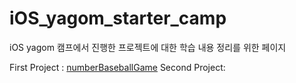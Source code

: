 # iOS_yagom_starter_camp 


iOS yagom 캠프에서 진행한 프로젝트에 대한 학습 내용 정리를 위한 페이지

First Project : [numberBaseballGame](https://github.com/kane-young/iOS_yagom_starter_camp/tree/master/NumberBaseball)
Second Project: 
